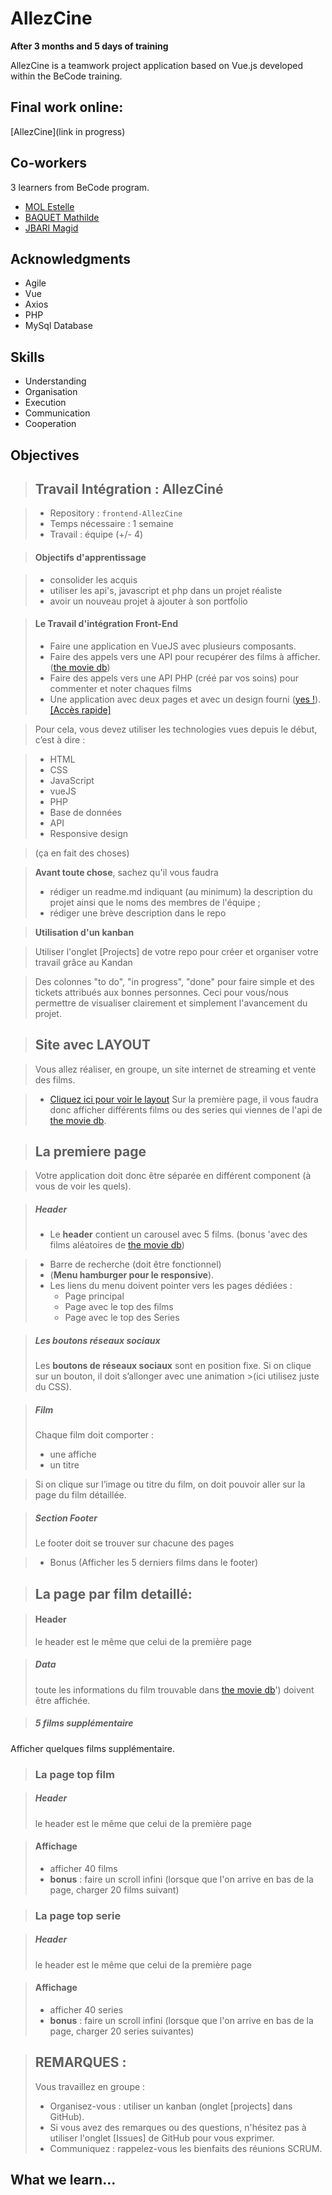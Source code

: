 # AllezCine
**After 3 months and 5 days of training**

AllezCine is a teamwork project application based on Vue.js developed within the BeCode training.


## Final work online:
[AllezCine](link in progress)

## Co-workers

3 learners from BeCode program. 

* [MOL Estelle](https://github.com/Estelle111) 
* [BAQUET Mathilde](https://github.com/MathildeBa)
* [JBARI Magid](https://github.com/Quake08)

## Acknowledgments

* Agile
* Vue
* Axios
* PHP
* MySql Database

## Skills

- Understanding
- Organisation
- Execution
- Communication
- Cooperation


## Objectives

>## Travail Intégration : AllezCiné

>- Repository : `frontend-AllezCine`
>- Temps nécessaire : 1 semaine
>- Travail : équipe (+/- 4)

>#### Objectifs d'apprentissage

>- consolider les acquis
>- utiliser les api's, javascript et php dans un projet réaliste
>- avoir un nouveau projet à ajouter à son portfolio

>#### Le Travail d'intégration Front-End
>
>- Faire une application en VueJS avec plusieurs composants.
>- Faire des appels vers une API pour recupérer des films à afficher. ([the movie db](https://www.themoviedb.org/?language=fr))
>- Faire des appels vers une API PHP (créé par vos soins) pour commenter et noter chaques films
>- Une application avec deux pages et avec un design fourni ([yes !](./layout-one-v2.jpg)). [[Accès rapide]](#a--site-avec-layout)


>Pour cela, vous devez utiliser les technologies vues depuis le début, c’est à dire :

>- HTML
>- CSS
>- JavaScript
>- vueJS
>- PHP
>- Base de données 
>- API
>- Responsive design

>(ça en fait des choses)

>**Avant toute chose**, sachez qu'il vous faudra 
>- rédiger un readme.md indiquant (au minimum) la description du projet ainsi que le noms des membres de l'équipe ;
>- rédiger une brève description dans le repo

>**Utilisation d'un kanban**

>Utiliser l'onglet [Projects] de votre repo pour créer et organiser votre travail grâce au Kandan

>Des colonnes "to do", "in progress", "done" pour faire simple et des tickets attribués aux bonnes personnes. Ceci pour vous/nous permettre de visualiser clairement et simplement l'avancement du projet.

>## Site avec LAYOUT

>Vous allez réaliser, en groupe, un site internet de streaming et vente des films.

>- [Cliquez ici pour voir le layout](layout-one-v2.jpg)
>Sur la première page, il vous faudra donc afficher différents films ou des series qui viennes de l'api de [the movie db](https://www.themoviedb.org/?language=fr).

>## La premiere page

>Votre application doit donc être séparée en différent component (à vous de voir les quels).

>##### Header
>- Le **header** contient un carousel avec 5 films. (bonus 'avec des films aléatoires de [the movie db](https://www.themoviedb.org/?language=fr))

>- Barre de recherche (doit être fonctionnel)
>- (**Menu hamburger pour le responsive**).
>- Les liens du menu doivent pointer vers les pages dédiées :
>    - Page principal
>    - Page avec le top des films
>    - Page avec le top des Series

>##### Les boutons réseaux sociaux
>Les **boutons de réseaux sociaux** sont en position fixe. Si on clique sur un bouton, il doit s’allonger avec une animation >(ici utilisez juste du CSS).

>##### Film
>Chaque film doit comporter :
>- une affiche
>- un titre

>Si on clique sur l’image ou titre du film, on doit pouvoir aller sur la page du film détaillée.

>##### Section Footer
>Le footer doit se trouver sur chacune des pages

>- Bonus (Afficher les 5 derniers films dans le footer)

>## La page par film detaillé:

>#### Header
>le header est le même que celui de la première page

>##### Data
>toute les informations du film trouvable dans [the movie db](https://www.themoviedb.org/?language=fr)') doivent être affichée.

>##### 5 films supplémentaire
Afficher quelques films supplémentaire.

>### La page top film

>##### Header
>le header est le même que celui de la première page

>#### Affichage
>- afficher 40 films 
>- **bonus** : faire un scroll infini (lorsque que l'on arrive en bas de la page, charger 20 films suivant)

>### La page top serie

>##### Header
>le header est le même que celui de la première page

>#### Affichage
>- afficher 40 series 
>- **bonus** : faire un scroll infini (lorsque que l'on arrive en bas de la page, charger 20 series suivantes)

>## REMARQUES :
>Vous travaillez en groupe :
>- Organisez-vous : utiliser un kanban (onglet [projects] dans GitHub).
>- Si vous avez des remarques ou des questions, n'hésitez pas à utiliser l'onglet [Issues] de GitHub pour vous exprimer.
>- Communiquez : rappelez-vous les bienfaits des réunions SCRUM.

## What we learn...
